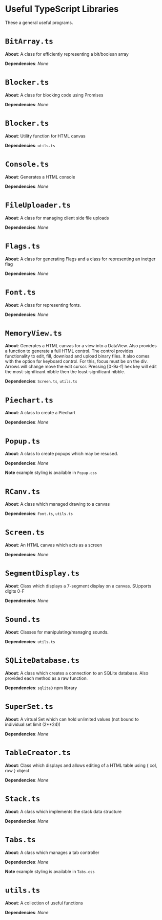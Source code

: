 # Useful TypeScript Libraries

These a general useful programs.

# `BitArray.ts`
**About**: A class for efficiently representing a bit/boolean array

**Dependencies**: *None*

# `Blocker.ts`
**About**: A class for blocking code using Promises

**Dependencies**: *None*


# `Blocker.ts`
**About**: Utility function for HTML canvas

**Dependencies**: `utils.ts`

# `Console.ts`
**About**: Generates a HTML console

**Dependencies**: *None*

# `FileUploader.ts`
**About**: A class for managing client side file uploads

**Dependencies**: *None*

# `Flags.ts`
**About**: A class for generating Flags and a class for representing an inetger flag

**Dependencies**: *None*

# `Font.ts`
**About**: A class for representing fonts.

**Dependencies**: *None*

# `MemoryView.ts`
**About**: Generates a HTML canvas for a view into a DataView. Also provides a function to generate a full HTML control.
The control provides functionality to edit, fill, download and upload binary files. It also comes with the option for keyboard control.
For this, focus must be on the div. Arrows will change move the edit cursor. Pressing [0-9a-f] hex key will edit the most-significant nibble then the least-significant nibble.

**Dependencies**: `Screen.ts`, `utils.ts`

# `Piechart.ts`
**About**: A class to create a Piechart

**Dependencies**: *None*

# `Popup.ts`
**About**: A class to create popups which may be resused.

**Dependencies**: *None*

**Note** example styling is available in `Popup.css`

# `RCanv.ts`
**About**: A class which managed drawing to a canvas

**Dependencies**: `Font.ts`, `utils.ts`

# `Screen.ts`
**About**: An HTML canvas which acts as a screen

**Dependencies**: *None*

# `SegmentDisplay.ts`
**About**: Class which displays a 7-segment display on a canvas. SUpports digits 0-F

**Dependencies**: *None*

# `Sound.ts`
**About**: Classes for manipulating/managing sounds.

**Dependencies**: `utils.ts`

# `SQLiteDatabase.ts`
**About**: A class which creates a connection to an SQLite database. Also provided each method as a raw function.

**Dependencies**: `sqlite3` npm library

# `SuperSet.ts`
**About**: A virtual Set which can hold unlimited values (not bound to individual set limit (2**24))

**Dependencies**: *None*

# `TableCreator.ts`
**About**: Class which displays and allows editing of a HTML table using { col, row } object

**Dependencies**: *None*

# `Stack.ts`
**About**: A class which implements the stack data structure

**Dependencies**: *None*

# `Tabs.ts`
**About**: A class which manages a tab controller

**Dependencies**: *None*

**Note** example styling is available in `Tabs.css`

# `utils.ts`
**About**: A collection of useful functions

**Dependencies**: *None*